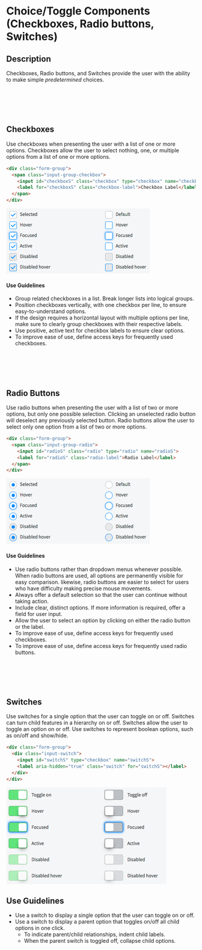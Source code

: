 # Choice/Toggle Components (Checkboxes, Radio buttons, Switches)

## Description

Checkboxes, Radio buttons, and Switches provide the user with the ability to make simple _predetermined_ choices.

<p><br/><br/><br/><br/></p>


## Checkboxes
<a id="checkboxes"></a>
Use checkboxes when presenting the user with a list of one or more options. Checkboxes allow the user to select nothing, one, or multiple options from a list of one or more options.
```HTML
<div class="form-group">
  <span class="input-group-checkbox">
    <input id="checkboxS" class="checkbox" type="checkbox" name="checkboxS">
    <label for="checkboxS" class="checkbox-label">Checkbox Label</label>
  </span>
</div>
```
![alt text](../images/checkboxes.png "Checkboxes")

#### Use Guidelines
* Group related checkboxes in a list. Break longer lists into logical groups.
* Position checkboxes vertically, with one checkbox per line, to ensure easy-to-understand options.
* If the design requires a horizontal layout with multiple options per line, make sure to clearly group checkboxes with their respective labels.
* Use positive, active text for checkbox labels to ensure clear options.
* To improve ease of use, define access keys for frequently used checkboxes.


<p><br/><br/><br/><br/></p>

## Radio Buttons
<a id="radio-buttons"></a>
Use radio buttons when presenting the user with a list of two or more options, but only one possible selection. Clicking an unselected radio button will deselect any previously selected button. Radio buttons allow the user to select only one option from a list of two or more options.
```HTML
<div class="form-group">
  <span class="input-group-radio">
    <input id="radioS" class="radio" type="radio" name="radioS">
    <label for="radioS" class="radio-label">Radio Label</label>
  </span>
</div>
```
![alt text](../images/radio.png "Radio")

#### Use Guidelines
* Use radio buttons rather than dropdown menus whenever possible. When radio buttons are used, all options are permanently visible for easy comparison. likewise, radio buttons are easier to select for users who have difficulty making precise mouse movements.
* Always offer a default selection so that the user can continue without taking action.
* Include clear, distinct options. If more information is required, offer a field for user input.
* Allow the user to select an option by clicking on either the radio button or the label.
* To improve ease of use, define access keys for frequently used checkboxes.
* To improve ease of use, define access keys for frequently used radio buttons.

<p><br/><br/><br/><br/></p>

## Switches
<a id="switches"></a>
Use switches for a single option that the user can toggle on or off. Switches can turn child features in a hierarchy on or off.  Switches allow the user to toggle an option on or off. Use switches to represent boolean options, such as on/off and show/hide.
```HTML
<div class="form-group">
  <div class="input-switch">
    <input id="switchS" type="checkbox" name="switchS">
    <label aria-hidden="true" class="switch" for="switchS"></label>
  </div>
</div>
```
![alt text](../images/toggle.png "Switches")

## Use Guidelines
* Use a switch to display a single option that the user can toggle on or off.
* Use a switch to display a parent option that toggles on/off all child options in one click.
  * To indicate parent/child relationships, indent child labels.
  * When the parent switch is toggled off, collapse child options.

<p><br/><br/><br/><br/><br/></p>
